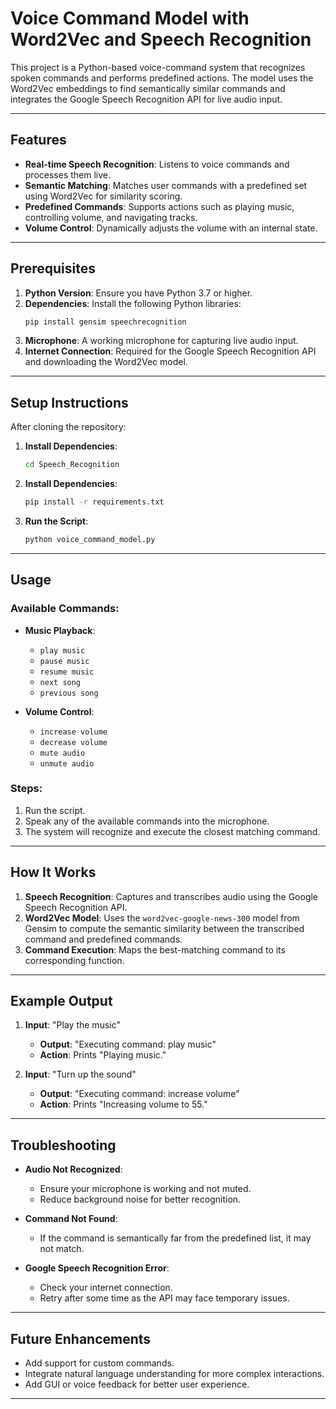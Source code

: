 # Voice Command Model with Word2Vec and Speech Recognition

This project is a Python-based voice-command system that recognizes spoken commands and performs predefined actions. The model uses the Word2Vec embeddings to find semantically similar commands and integrates the Google Speech Recognition API for live audio input.

---

## Features

- **Real-time Speech Recognition**: Listens to voice commands and processes them live.
- **Semantic Matching**: Matches user commands with a predefined set using Word2Vec for similarity scoring.
- **Predefined Commands**: Supports actions such as playing music, controlling volume, and navigating tracks.
- **Volume Control**: Dynamically adjusts the volume with an internal state.

---

## Prerequisites

1. **Python Version**: Ensure you have Python 3.7 or higher.
2. **Dependencies**: Install the following Python libraries:
   ```bash
   pip install gensim speechrecognition
   ```
3. **Microphone**: A working microphone for capturing live audio input.
4. **Internet Connection**: Required for the Google Speech Recognition API and downloading the Word2Vec model.

---

## Setup Instructions

After cloning the repository:
1. **Install Dependencies**:
   ```bash
   cd Speech_Recognition
   ```
2. **Install Dependencies**:
   ```bash
   pip install -r requirements.txt
   ```

3. **Run the Script**:
   ```bash
   python voice_command_model.py
   ```

---

## Usage

### Available Commands:
- **Music Playback**:
  - `play music`
  - `pause music`
  - `resume music`
  - `next song`
  - `previous song`

- **Volume Control**:
  - `increase volume`
  - `decrease volume`
  - `mute audio`
  - `unmute audio`

### Steps:
1. Run the script.
2. Speak any of the available commands into the microphone.
3. The system will recognize and execute the closest matching command.

---

## How It Works

1. **Speech Recognition**: Captures and transcribes audio using the Google Speech Recognition API.
2. **Word2Vec Model**: Uses the `word2vec-google-news-300` model from Gensim to compute the semantic similarity between the transcribed command and predefined commands.
3. **Command Execution**: Maps the best-matching command to its corresponding function.

---

## Example Output

1. **Input**: "Play the music"
   - **Output**: "Executing command: play music"
   - **Action**: Prints "Playing music."

2. **Input**: "Turn up the sound"
   - **Output**: "Executing command: increase volume"
   - **Action**: Prints "Increasing volume to 55."

---

## Troubleshooting

- **Audio Not Recognized**:
  - Ensure your microphone is working and not muted.
  - Reduce background noise for better recognition.
  
- **Command Not Found**:
  - If the command is semantically far from the predefined list, it may not match.

- **Google Speech Recognition Error**:
  - Check your internet connection.
  - Retry after some time as the API may face temporary issues.

---

## Future Enhancements

- Add support for custom commands.
- Integrate natural language understanding for more complex interactions.
- Add GUI or voice feedback for better user experience.

---
